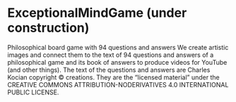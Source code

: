 # ExceptionalMindGame (under construction)
Philosophical board game with 94 questions and answers
We create artistic images and connect them to the text of 94 questions and answers of a philosophical game and its book of answers to produce videos for YouTube (and other things). The text of the questions and answers are Charles Kocian copyright © creations. They are the “licensed material” under the CREATIVE COMMONS ATTRIBUTION-NODERIVATIVES 4.0 INTERNATIONAL PUBLIC LICENSE. 
